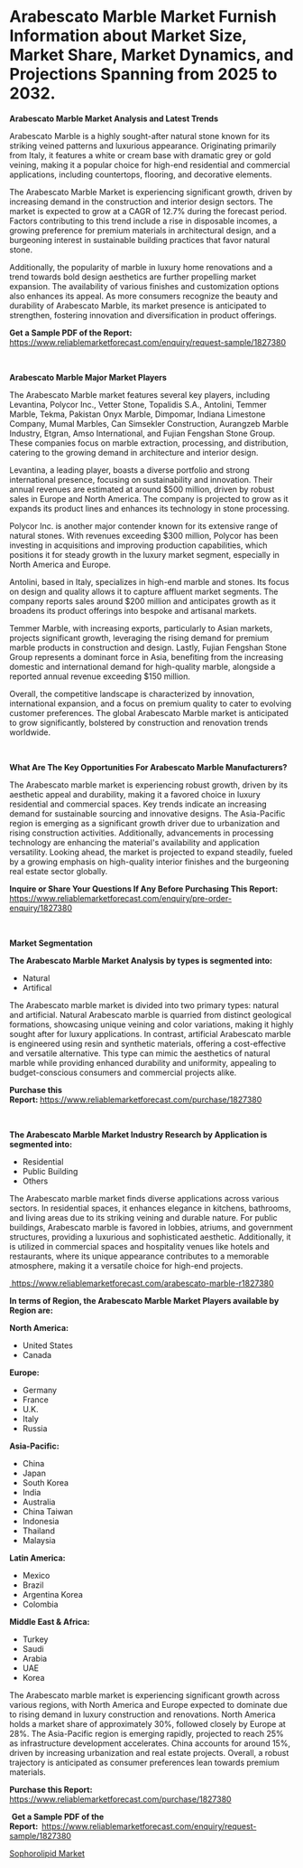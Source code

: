<p><h1>Arabescato Marble Market Furnish Information about Market Size, Market Share, Market Dynamics, and Projections Spanning from 2025 to 2032.</h1></p><p><strong>Arabescato Marble Market Analysis and Latest Trends</strong></p>
<p><p>Arabescato Marble is a highly sought-after natural stone known for its striking veined patterns and luxurious appearance. Originating primarily from Italy, it features a white or cream base with dramatic grey or gold veining, making it a popular choice for high-end residential and commercial applications, including countertops, flooring, and decorative elements.</p><p>The Arabescato Marble Market is experiencing significant growth, driven by increasing demand in the construction and interior design sectors. The market is expected to grow at a CAGR of 12.7% during the forecast period. Factors contributing to this trend include a rise in disposable incomes, a growing preference for premium materials in architectural design, and a burgeoning interest in sustainable building practices that favor natural stone. </p><p>Additionally, the popularity of marble in luxury home renovations and a trend towards bold design aesthetics are further propelling market expansion. The availability of various finishes and customization options also enhances its appeal. As more consumers recognize the beauty and durability of Arabescato Marble, its market presence is anticipated to strengthen, fostering innovation and diversification in product offerings.</p></p>
<p><strong>Get a Sample PDF of the Report:&nbsp;</strong> <a href="https://www.reliablemarketforecast.com/enquiry/request-sample/1827380?utm_campaign=1890&utm_medium=2&utm_source=Github&utm_content=ia&utm_term=31012025&utm_id=arabescato-marble">https://www.reliablemarketforecast.com/enquiry/request-sample/1827380</a></p>
<p>&nbsp;</p>
<p><strong>Arabescato Marble Major Market Players</strong></p>
<p><p>The Arabescato Marble market features several key players, including Levantina, Polycor Inc., Vetter Stone, Topalidis S.A., Antolini, Temmer Marble, Tekma, Pakistan Onyx Marble, Dimpomar, Indiana Limestone Company, Mumal Marbles, Can Simsekler Construction, Aurangzeb Marble Industry, Etgran, Amso International, and Fujian Fengshan Stone Group. These companies focus on marble extraction, processing, and distribution, catering to the growing demand in architecture and interior design.</p><p>Levantina, a leading player, boasts a diverse portfolio and strong international presence, focusing on sustainability and innovation. Their annual revenues are estimated at around $500 million, driven by robust sales in Europe and North America. The company is projected to grow as it expands its product lines and enhances its technology in stone processing.</p><p>Polycor Inc. is another major contender known for its extensive range of natural stones. With revenues exceeding $300 million, Polycor has been investing in acquisitions and improving production capabilities, which positions it for steady growth in the luxury market segment, especially in North America and Europe.</p><p>Antolini, based in Italy, specializes in high-end marble and stones. Its focus on design and quality allows it to capture affluent market segments. The company reports sales around $200 million and anticipates growth as it broadens its product offerings into bespoke and artisanal markets.</p><p>Temmer Marble, with increasing exports, particularly to Asian markets, projects significant growth, leveraging the rising demand for premium marble products in construction and design. Lastly, Fujian Fengshan Stone Group represents a dominant force in Asia, benefiting from the increasing domestic and international demand for high-quality marble, alongside a reported annual revenue exceeding $150 million.</p><p>Overall, the competitive landscape is characterized by innovation, international expansion, and a focus on premium quality to cater to evolving customer preferences. The global Arabescato Marble market is anticipated to grow significantly, bolstered by construction and renovation trends worldwide.</p></p>
<p>&nbsp;</p>
<p><strong>What Are The Key Opportunities For Arabescato Marble Manufacturers?</strong></p>
<p><p>The Arabescato marble market is experiencing robust growth, driven by its aesthetic appeal and durability, making it a favored choice in luxury residential and commercial spaces. Key trends indicate an increasing demand for sustainable sourcing and innovative designs. The Asia-Pacific region is emerging as a significant growth driver due to urbanization and rising construction activities. Additionally, advancements in processing technology are enhancing the material's availability and application versatility. Looking ahead, the market is projected to expand steadily, fueled by a growing emphasis on high-quality interior finishes and the burgeoning real estate sector globally.</p></p>
<p><strong>Inquire or Share Your Questions If Any Before Purchasing This Report:</strong> <a href="https://www.reliablemarketforecast.com/enquiry/pre-order-enquiry/1827380?utm_campaign=1890&utm_medium=2&utm_source=Github&utm_content=ia&utm_term=31012025&utm_id=arabescato-marble">https://www.reliablemarketforecast.com/enquiry/pre-order-enquiry/1827380</a></p>
<p>&nbsp;</p>
<p><strong>Market Segmentation</strong></p>
<p><strong>The Arabescato Marble Market Analysis by types is segmented into:</strong></p>
<p><ul><li>Natural</li><li>Artifical</li></ul></p>
<p><p>The Arabescato marble market is divided into two primary types: natural and artificial. Natural Arabescato marble is quarried from distinct geological formations, showcasing unique veining and color variations, making it highly sought after for luxury applications. In contrast, artificial Arabescato marble is engineered using resin and synthetic materials, offering a cost-effective and versatile alternative. This type can mimic the aesthetics of natural marble while providing enhanced durability and uniformity, appealing to budget-conscious consumers and commercial projects alike.</p></p>
<p><strong>Purchase this Report:&nbsp;</strong><a href="https://www.reliablemarketforecast.com/purchase/1827380?utm_campaign=1890&utm_medium=2&utm_source=Github&utm_content=ia&utm_term=31012025&utm_id=arabescato-marble">https://www.reliablemarketforecast.com/purchase/1827380</a></p>
<p>&nbsp;</p>
<p><strong>The Arabescato Marble Market Industry Research by Application is segmented into:</strong></p>
<p><ul><li>Residential</li><li>Public Building</li><li>Others</li></ul></p>
<p><p>The Arabescato marble market finds diverse applications across various sectors. In residential spaces, it enhances elegance in kitchens, bathrooms, and living areas due to its striking veining and durable nature. For public buildings, Arabescato marble is favored in lobbies, atriums, and government structures, providing a luxurious and sophisticated aesthetic. Additionally, it is utilized in commercial spaces and hospitality venues like hotels and restaurants, where its unique appearance contributes to a memorable atmosphere, making it a versatile choice for high-end projects.</p></p>
<p><a href="https://www.reliablemarketforecast.com/arabescato-marble-r1827380?utm_campaign=1890&utm_medium=2&utm_source=Github&utm_content=ia&utm_term=31012025&utm_id=arabescato-marble">&nbsp;https://www.reliablemarketforecast.com/arabescato-marble-r1827380</a></p>
<p><strong>In terms of Region, the Arabescato Marble Market Players available by Region are:</strong></p>
<p>
    <p> <strong> North America: </strong>
        <ul>
            <li>United States</li>
            <li>Canada</li>
        </ul>
        </p> 
    <p> <strong> Europe: </strong>
        <ul>
            <li>Germany</li>
            <li>France</li>
            <li>U.K.</li>
            <li>Italy</li>
            <li>Russia</li>
        </ul>
        </p> 
    <p> <strong> Asia-Pacific: </strong>
        <ul>
            <li>China</li>
            <li>Japan</li>
            <li>South Korea</li>
            <li>India</li>
            <li>Australia</li>
            <li>China Taiwan</li>
            <li>Indonesia</li>
            <li>Thailand</li>
            <li>Malaysia</li>
        </ul>
        </p> 
    <p> <strong> Latin America: </strong>
        <ul>
            <li>Mexico</li>
            <li>Brazil</li>
            <li>Argentina Korea</li>
            <li>Colombia</li>
        </ul>
        </p> 
    <p> <strong> Middle East & Africa: </strong>
        <ul>
            <li>Turkey</li>
            <li>Saudi</li>
            <li>Arabia</li>
            <li>UAE</li>
            <li>Korea</li>
        </ul>
    </p>
    </p>
<p><p>The Arabescato marble market is experiencing significant growth across various regions, with North America and Europe expected to dominate due to rising demand in luxury construction and renovations. North America holds a market share of approximately 30%, followed closely by Europe at 28%. The Asia-Pacific region is emerging rapidly, projected to reach 25% as infrastructure development accelerates. China accounts for around 15%, driven by increasing urbanization and real estate projects. Overall, a robust trajectory is anticipated as consumer preferences lean towards premium materials.</p></p>
<p><strong>Purchase this Report: </strong><a href="https://www.reliablemarketforecast.com/purchase/1827380?utm_campaign=1890&utm_medium=2&utm_source=Github&utm_content=ia&utm_term=31012025&utm_id=arabescato-marble">https://www.reliablemarketforecast.com/purchase/1827380</a></p>
<p>&nbsp;<strong>Get a Sample PDF of the Report:&nbsp;&nbsp;</strong><a href="https://www.reliablemarketforecast.com/enquiry/request-sample/1827380?utm_campaign=1890&utm_medium=2&utm_source=Github&utm_content=ia&utm_term=31012025&utm_id=arabescato-marble">https://www.reliablemarketforecast.com/enquiry/request-sample/1827380</a></p>
<p><strong></strong></p>
<p><p><a href="https://github.com/lylyparadise/Market-Research-Report-List-5/blob/main/sophorolipid-market.md?utm_campaign=1890&utm_medium=2&utm_source=Github&utm_content=ia&utm_term=31012025&utm_id=arabescato-marble">Sophorolipid Market</a></p></p>
